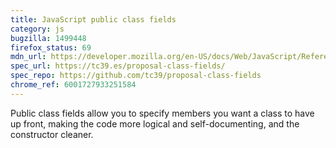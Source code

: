 ```yaml
---
title: JavaScript public class fields
category: js
bugzilla: 1499448
firefox_status: 69
mdn_url: https://developer.mozilla.org/en-US/docs/Web/JavaScript/Reference/Classes/Class_fields
spec_url: https://tc39.es/proposal-class-fields/
spec_repo: https://github.com/tc39/proposal-class-fields
chrome_ref: 6001727933251584
---
```


Public class fields allow you to specify members you want a class to have up front, making the code more logical and self-documenting, and the constructor cleaner.
